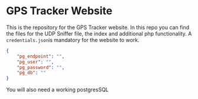 # GPS Tracker Website
This is the repository for the GPS Tracker website. In this repo you can find the files for the UDP Sniffer file, the index and additional php functionality. A `credentials.json`is mandatory for the website to work.

```json
{
    "pg_endpoint": "",
    "pg_user": "",
    "pg_password": "",
    "pg_db": ""
}
```
You will also need a working postgresSQL